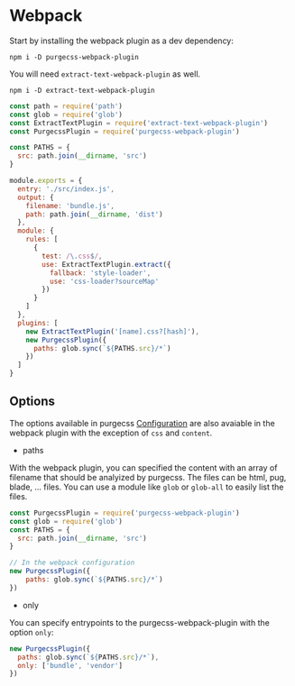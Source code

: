 # Webpack

Start by installing the webpack plugin as a dev dependency:

```
npm i -D purgecss-webpack-plugin
```

You will need `extract-text-webpack-plugin` as well.

```
npm i -D extract-text-webpack-plugin
```

```js
const path = require('path')
const glob = require('glob')
const ExtractTextPlugin = require('extract-text-webpack-plugin')
const PurgecssPlugin = require('purgecss-webpack-plugin')

const PATHS = {
  src: path.join(__dirname, 'src')
}

module.exports = {
  entry: './src/index.js',
  output: {
    filename: 'bundle.js',
    path: path.join(__dirname, 'dist')
  },
  module: {
    rules: [
      {
        test: /\.css$/,
        use: ExtractTextPlugin.extract({
          fallback: 'style-loader',
          use: 'css-loader?sourceMap'
        })
      }
    ]
  },
  plugins: [
    new ExtractTextPlugin('[name].css?[hash]'),
    new PurgecssPlugin({
      paths: glob.sync(`${PATHS.src}/*`)
    })
  ]
}
```

## Options

The options available in purgecss [Configuration](/configuration.md) are also avaiable in the webpack plugin with the exception of `css` and `content`.

* paths

With the webpack plugin, you can specified the content with an array of filename that should be analyized by purgecss. The files can be html, pug, blade, ... files. You can use a module like `glob`  or `glob-all` to easily list the files.

```js
const PurgecssPlugin = require('purgecss-webpack-plugin')
const glob = require('glob')
const PATHS = {
  src: path.join(__dirname, 'src')
}

// In the webpack configuration
new PurgecssPlugin({
    paths: glob.sync(`${PATHS.src}/*`)
})
```

* only

You can specify entrypoints to the purgecss-webpack-plugin with the option `only`:

```js
new PurgecssPlugin({
  paths: glob.sync(`${PATHS.src}/*`),
  only: ['bundle', 'vendor']
})
```




